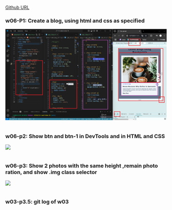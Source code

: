 [Github URL](https://github.com/qcanen/113-swed-demo-19)


### w06-P1:  Create a blog, using html and css as specified

![](w06-p1.png)

```

```

### w06-p2: Show btn and btn-1 in DevTools and in HTML and CSS


![](w03-p2.png)


```

```


### w06-p3: Show 2 photos with the same height ,remain photo ration, and show .img class selector


![](w03-p3.png)

```

```

### w03-p3.5: git log of w03

```

```